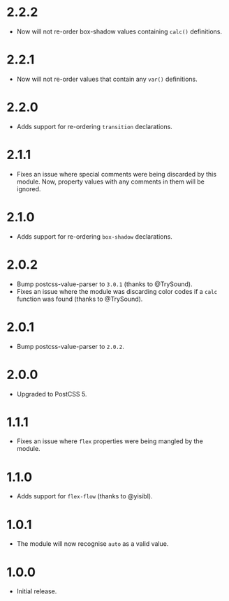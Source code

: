 # 2.2.2

* Now will not re-order box-shadow values containing `calc()` definitions.

# 2.2.1

* Now will not re-order values that contain any `var()` definitions. 

# 2.2.0

* Adds support for re-ordering `transition` declarations.

# 2.1.1

* Fixes an issue where special comments were being discarded by this module.
  Now, property values with any comments in them will be ignored.

# 2.1.0

* Adds support for re-ordering `box-shadow` declarations.

# 2.0.2

* Bump postcss-value-parser to `3.0.1` (thanks to @TrySound).
* Fixes an issue where the module was discarding color codes if a `calc`
  function was found (thanks to @TrySound).

# 2.0.1

* Bump postcss-value-parser to `2.0.2`.

# 2.0.0

* Upgraded to PostCSS 5.

# 1.1.1

* Fixes an issue where `flex` properties were being mangled by the module.

# 1.1.0

* Adds support for `flex-flow` (thanks to @yisibl).

# 1.0.1

* The module will now recognise `auto` as a valid value.

# 1.0.0

* Initial release.
